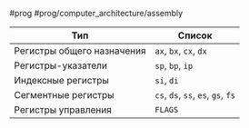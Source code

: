 #prog #prog/computer_architecture/assembly 

| Тип                            | Список                             |
| ------------------------------ | ---------------------------------- |
| Регистры общего назначения | `ax`, `bx`, `cx`, `dx`             |
| Регистры-указатели         | `sp`, `bp`, `ip`                   |
| Индексные регистры         | `si`, `di`                         |
| Сегментные регистры        | `cs`, `ds`, `ss`, `es`, `gs`, `fs` |
| Регистры управления        | `FLAGS`                            |
